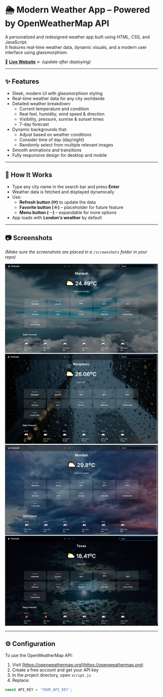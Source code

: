 # 🌦️ Modern Weather App – Powered by OpenWeatherMap API

A personalized and redesigned weather app built using HTML, CSS, and JavaScript.  
It features real-time weather data, dynamic visuals, and a modern user interface using glassmorphism.

🚀 **[Live Website](YOUR_NETLIFY_LINK_HERE)** ← *(update after deploying)*

---

## ✨ Features

- Sleek, modern UI with glassmorphism styling
- Real-time weather data for any city worldwide
- Detailed weather breakdown:
  - Current temperature and condition
  - Real feel, humidity, wind speed & direction
  - Visibility, pressure, sunrise & sunset times
  - 7-day forecast
- Dynamic backgrounds that:
  - Adjust based on weather conditions
  - Consider time of day (day/night)
  - Randomly select from multiple relevant images
- Smooth animations and transitions
- Fully responsive design for desktop and mobile

---

## 🧠 How It Works

- Type any city name in the search bar and press **Enter**
- Weather data is fetched and displayed dynamically
- Use:
  - **Refresh button (⟳)** to update the data
  - **Favorite button (☆)** – placeholder for future feature
  - **Menu button (···)** – expandable for more options
- App loads with **London's weather** by default

---

## 📷 Screenshots

*(Make sure the screenshots are placed in a `/screenshots` folder in your repo)*

![screenshot 1](./screenshots/1.png)  
![screenshot 2](./screenshots/2.png)  
![screenshot 3](./screenshots/3.png)  
![screenshot 4](./screenshots/4.png)  

---

## ⚙️ Configuration

To use the OpenWeatherMap API:

1. Visit [https://openweathermap.org](https://openweathermap.org)
2. Create a free account and get your API key
3. In the project directory, open `script.js`
4. Replace:

```js
const API_KEY = 'YOUR_API_KEY';
